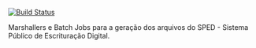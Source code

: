 [![Build Status](https://drone.io/bitbucket.org/gepsistemas/sped/status.png)](https://drone.io/bitbucket.org/gepsistemas/sped/latest)

Marshallers e Batch Jobs para a geração dos arquivos do SPED - Sistema Público de Escrituração Digital.